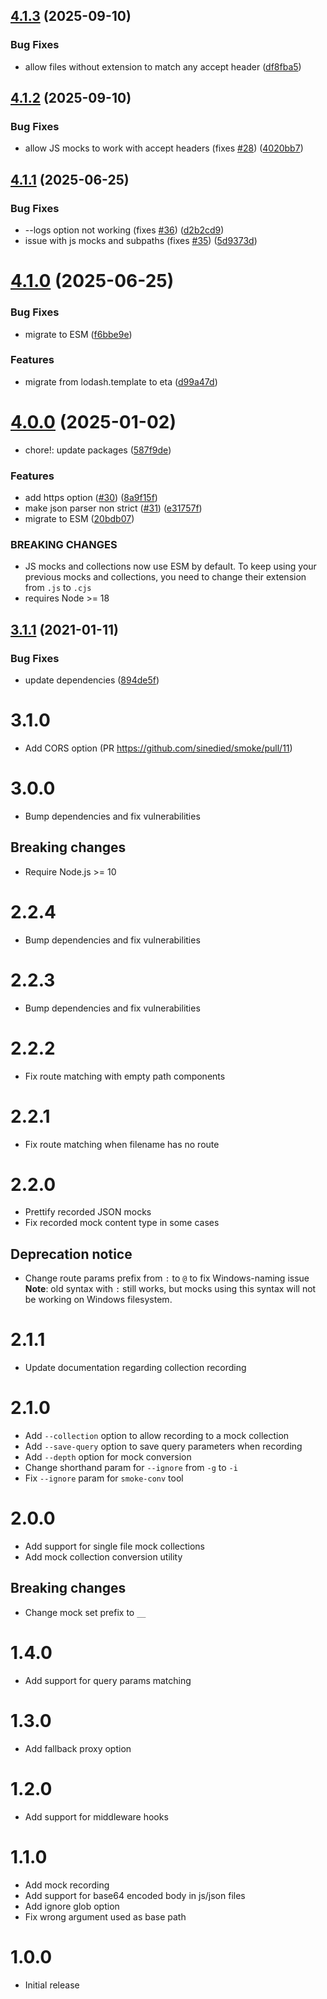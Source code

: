 ## [4.1.3](https://github.com/sinedied/smoke/compare/4.1.2...4.1.3) (2025-09-10)


### Bug Fixes

* allow files without extension to match any accept header ([df8fba5](https://github.com/sinedied/smoke/commit/df8fba5ba2b29751de39b9e084cdf54584521474))

## [4.1.2](https://github.com/sinedied/smoke/compare/4.1.1...4.1.2) (2025-09-10)


### Bug Fixes

* allow JS mocks to work with accept headers (fixes [#28](https://github.com/sinedied/smoke/issues/28)) ([4020bb7](https://github.com/sinedied/smoke/commit/4020bb7841b4cafc20395b54be67b79c9f7365ea))

## [4.1.1](https://github.com/sinedied/smoke/compare/4.1.0...4.1.1) (2025-06-25)


### Bug Fixes

* --logs option not working (fixes [#36](https://github.com/sinedied/smoke/issues/36)) ([d2b2cd9](https://github.com/sinedied/smoke/commit/d2b2cd9e1ae0ecf27238d127caad60e9fb0f3d41))
* issue with js mocks and subpaths (fixes [#35](https://github.com/sinedied/smoke/issues/35)) ([5d9373d](https://github.com/sinedied/smoke/commit/5d9373d29ebd57ed10c88b20eb277b8491fae3d0))

# [4.1.0](https://github.com/sinedied/smoke/compare/4.0.0...4.1.0) (2025-06-25)


### Bug Fixes

* migrate to ESM ([f6bbe9e](https://github.com/sinedied/smoke/commit/f6bbe9ee373b2620a86768d52ed207617f0e1f5b))


### Features

* migrate from lodash.template to eta ([d99a47d](https://github.com/sinedied/smoke/commit/d99a47dde75a7bb928cdec077894495f4671c32d))

# [4.0.0](https://github.com/sinedied/smoke/compare/3.1.1...4.0.0) (2025-01-02)


* chore!: update packages ([587f9de](https://github.com/sinedied/smoke/commit/587f9deb0d840aa23f3efc834a4073e69ef46662))


### Features

* add https option ([#30](https://github.com/sinedied/smoke/issues/30)) ([8a9f15f](https://github.com/sinedied/smoke/commit/8a9f15f182a7678a26d49dc71d85578c5518acd3))
* make json parser non strict ([#31](https://github.com/sinedied/smoke/issues/31)) ([e31757f](https://github.com/sinedied/smoke/commit/e31757fc26c1ff0843e53d4e0bafc01bb778f2ca))
* migrate to ESM ([20bdb07](https://github.com/sinedied/smoke/commit/20bdb07616c0a9adfedf938f6cb1bd6e5c77bbc9))


### BREAKING CHANGES

* JS mocks and collections now use ESM by default. To keep using your previous mocks and collections, you need to change their extension from `.js` to `.cjs`
* requires Node >= 18

## [3.1.1](https://github.com/sinedied/smoke/compare/3.1.0...3.1.1) (2021-01-11)


### Bug Fixes

* update dependencies ([894de5f](https://github.com/sinedied/smoke/commit/894de5f1868d9a691f791f7d5b4684eaa277700c))

# 3.1.0
- Add CORS option (PR https://github.com/sinedied/smoke/pull/11)

# 3.0.0
- Bump dependencies and fix vulnerabilities

## Breaking changes
- Require Node.js >= 10

# 2.2.4
- Bump dependencies and fix vulnerabilities

# 2.2.3
- Bump dependencies and fix vulnerabilities

# 2.2.2
- Fix route matching with empty path components

# 2.2.1
- Fix route matching when filename has no route

# 2.2.0
- Prettify recorded JSON mocks
- Fix recorded mock content type in some cases

## Deprecation notice
- Change route params prefix from `:` to `@` to fix Windows-naming issue
  **Note**: old syntax with `:` still works, but mocks using this syntax will
  not be working on Windows filesystem.

# 2.1.1
- Update documentation regarding collection recording

# 2.1.0
- Add `--collection` option to allow recording to a mock collection
- Add `--save-query` option to save query parameters when recording
- Add `--depth` option for mock conversion
- Change shorthand param for `--ignore` from `-g` to `-i`
- Fix `--ignore` param for `smoke-conv` tool

# 2.0.0
- Add support for single file mock collections
- Add mock collection conversion utility

## Breaking changes
- Change mock set prefix to `__`

# 1.4.0
- Add support for query params matching

# 1.3.0
- Add fallback proxy option

# 1.2.0
- Add support for middleware hooks

# 1.1.0
- Add mock recording
- Add support for base64 encoded body in js/json files
- Add ignore glob option
- Fix wrong argument used as base path

# 1.0.0
- Initial release
